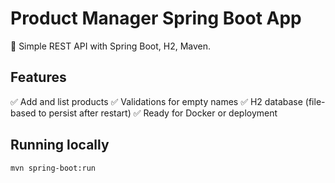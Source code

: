 # Product Manager Spring Boot App

🚀 Simple REST API with Spring Boot, H2, Maven.

## Features
✅ Add and list products
✅ Validations for empty names
✅ H2 database (file-based to persist after restart)
✅ Ready for Docker or deployment

## Running locally

```bash
mvn spring-boot:run